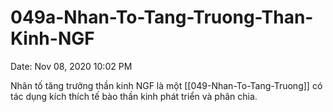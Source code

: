 # 049a-Nhan-To-Tang-Truong-Than-Kinh-NGF

Date: Nov 08, 2020 10:02 PM

Nhân tố tăng trưởng thần kinh NGF là một [[049-Nhan-To-Tang-Truong]] có tác dụng kích thích  tế bào thần kinh phát triển và phân chia.